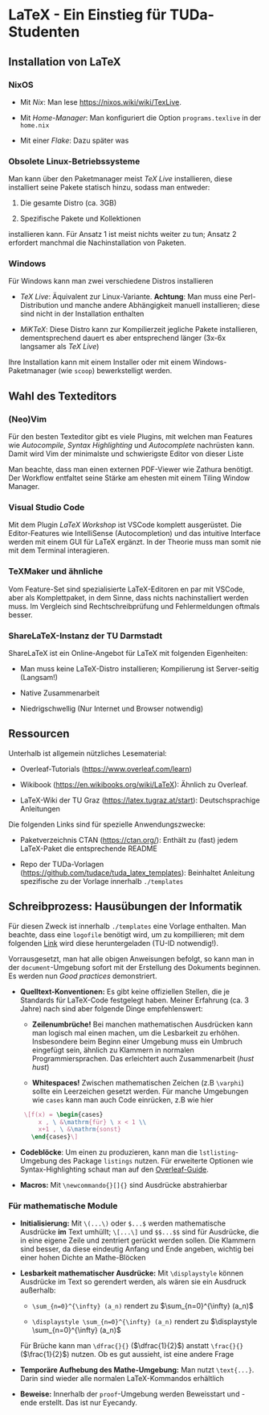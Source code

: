 # LaTeX - Ein Einstieg für TUDa-Studenten

## Installation von LaTeX

### NixOS

- Mit _Nix_: Man lese https://nixos.wiki/wiki/TexLive.

- Mit _Home-Manager_: Man konfiguriert die Option `programs.texlive` in der `home.nix`

- Mit einer _Flake_: Dazu später was

### Obsolete Linux-Betriebssysteme

Man kann über den Paketmanager meist _TeX Live_ installieren, diese installiert seine Pakete statisch hinzu, sodass
man entweder:

1. Die gesamte Distro (ca. 3GB)

2. Spezifische Pakete und Kollektionen

installieren kann. Für Ansatz 1 ist meist nichts weiter zu tun; Ansatz 2 erfordert manchmal die Nachinstallation
von Paketen.

### Windows

Für Windows kann man zwei verschiedene Distros installieren

- _TeX Live_: Äquivalent zur Linux-Variante. **Achtung**: Man muss eine Perl-Distribution und manche andere 
  Abhängigkeit manuell installieren; diese sind nicht in der Installation enthalten

- _MiKTeX_: Diese Distro kann zur Kompilierzeit jegliche Pakete installieren, dementsprechend dauert es aber 
  entsprechend länger (3x-6x langsamer als _TeX Live_)

Ihre Installation kann mit einem Installer oder mit einem Windows-Paketmanager (wie `scoop`) bewerkstelligt werden.

## Wahl des Texteditors

### (Neo)Vim

Für den besten Texteditor gibt es viele Plugins, mit welchen man Features wie _Autocompile_, _Syntax Highlighting_ und
_Autocomplete_ nachrüsten kann. Damit wird Vim der minimalste und schwierigste Editor von dieser Liste

Man beachte, dass man einen externen PDF-Viewer wie Zathura benötigt. Der Workflow entfaltet seine Stärke am
ehesten mit einem Tiling Window Manager.

### Visual Studio Code

Mit dem Plugin _LaTeX Workshop_ ist VSCode komplett ausgerüstet. Die Editor-Features wie
IntelliSense (Autocompletion) und das intuitive Interface werden mit einem GUI für LaTeX ergänzt. In der Theorie
muss man somit nie mit dem Terminal interagieren.

### TeXMaker und ähnliche

Vom Feature-Set sind spezialisierte LaTeX-Editoren en par mit VSCode, aber als Komplettpaket, in dem Sinne, dass
nichts nachinstalliert werden muss. Im Vergleich sind Rechtschreibprüfung und Fehlermeldungen oftmals besser.

### ShareLaTeX-Instanz der TU Darmstadt

ShareLaTeX ist ein Online-Angebot für LaTeX mit folgenden Eigenheiten:

- Man muss keine LaTeX-Distro installieren; Kompilierung ist Server-seitig (Langsam!)

- Native Zusammenarbeit

- Niedrigschwellig (Nur Internet und Browser notwendig)

## Ressourcen

Unterhalb ist allgemein nützliches Lesematerial:

- Overleaf-Tutorials (https://www.overleaf.com/learn)

- Wikibook (https://en.wikibooks.org/wiki/LaTeX): Ähnlich zu Overleaf.

- LaTeX-Wiki der TU Graz (https://latex.tugraz.at/start): Deutschsprachige Anleitungen

Die folgenden Links sind für spezielle Anwendungszwecke:

- Paketverzeichnis CTAN (https://ctan.org/): Enthält zu (fast) jedem LaTeX-Paket die entsprechende README

- Repo der TUDa-Vorlagen (https://github.com/tudace/tuda_latex_templates): Beinhaltet Anleitung spezifische zu der
  Vorlage innerhalb `./templates`

## Schreibprozess: Hausübungen der Informatik

Für diesen Zweck ist innerhalb `./templates` eine Vorlage enthalten. Man beachte, dass eine `logofile` benötigt wird, 
um zu kompillieren; mit dem folgenden [Link](https://download.hrz.tu-darmstadt.de/protected/ULB/tuda_logo.pdf) wird
diese heruntergeladen (TU-ID notwendig!).

Vorrausgesetzt, man hat alle obigen Anweisungen befolgt, so kann man in der `document`-Umgebung sofort mit der
Erstellung des Dokuments beginnen. Es werden nun _Good practices_ demonstriert.

- **Quelltext-Konventionen:** Es gibt keine offiziellen Stellen, die je Standards für LaTeX-Code festgelegt haben.
  Meiner Erfahrung (ca. 3 Jahre) nach sind aber folgende Dinge empfehlenswert:

    - **Zeilenumbrüche!** Bei manchen mathematischen Ausdrücken kann man logisch mal einen machen, um die
      Lesbarkeit zu erhöhen. Insbesondere beim Beginn einer Umgebung muss ein Umbruch eingefügt sein,
      ähnlich zu Klammern in normalen Programmiersprachen. Das erleichtert auch Zusammenarbeit (_hust hust_)

    - **Whitespaces!** Zwischen mathematischen Zeichen (z.B `\varphi`) sollte ein Leerzeichen gesetzt werden.
      Für manche Umgebungen wie `cases` kann man auch Code einrücken, z.B wie hier

     ```latex
      \[f(x) = \begin{cases}
          x , \ &\mathrm{für} \ x < 1 \\
          x+1 , \ &\mathrm{sonst}
        \end{cases}\]
     ```

- **Codeblöcke**: Um einen zu produzieren, kann man die `lstlisting`-Umgebung des Package `listings` nutzen. Für
  erweiterte Optionen wie Syntax-Highlighting schaut man auf den
  [Overleaf-Guide](https://www.overleaf.com/learn/latex/Code_listing#Using_listings_to_highlight_code).

- **Macros:** Mit `\newcommando{}[]{}` sind Ausdrücke abstrahierbar

### Für mathematische Module

- **Initialisierung:** Mit `\(...\)` oder `$...$` werden mathematische Ausdrücke **im** Text umhüllt; `\[...\]` und
  `$$...$$` sind für Ausdrücke, die in eine eigene Zeile und zentriert gerückt werden sollen. Die Klammern sind
  besser, da diese eindeutig Anfang und Ende angeben, wichtig bei einer hohen Dichte an Mathe-Blöcken

- **Lesbarkeit mathematischer Ausdrücke:** Mit `\displaystyle` können Ausdrücke im Text so gerendert werden, als
  wären sie ein Ausdruck außerhalb:

  - `\sum_{n=0}^{\infty} (a_n)` rendert zu $\sum_{n=0}^{\infty} (a_n)$
  
  - `\displaystyle \sum_{n=0}^{\infty} (a_n)` rendert zu $\displaystyle \sum_{n=0}^{\infty} (a_n)$

  Für Brüche kann man `\dfrac{}{}` ($\dfrac{1}{2}$) anstatt `\frac{}{}` ($\frac{1}{2}$) nutzen. Ob es gut aussieht,
  ist eine andere Frage

- **Temporäre Aufhebung des Mathe-Umgebung:** Man nutzt `\text{...}`. Darin sind wieder alle normalen
  LaTeX-Kommandos erhältlich

- **Beweise:** Innerhalb der `proof`-Umgebung werden Beweisstart und -ende erstellt. Das ist nur Eyecandy.
